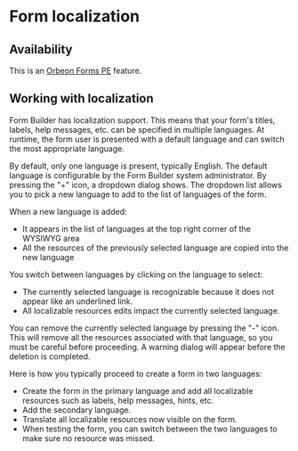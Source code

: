 # Form localization

<!-- toc -->

## Availability

This is an [Orbeon Forms PE](http://www.orbeon.com/download) feature.

## Working with localization

Form Builder has localization support. This means that your form's titles, labels, help messages, etc. can be specified in multiple languages. At runtime, the form user is presented with a default language and can switch the most appropriate language.

By default, only one language is present, typically English. The default language is configurable by the Form Builder system administrator. By pressing the "+" icon, a dropdown dialog shows. The dropdown list allows you to pick a new language to add to the list of languages of the form.

When a new language is added:

- It appears in the list of languages at the top right corner of the WYSIWYG area
- All the resources of the previously selected language are copied into the new language

You switch between languages by clicking on the language to select:

- The currently selected language is recognizable because it does not appear like an underlined link.
- All localizable resources edits impact the currently selected language.

You can remove the currently selected language by pressing the "-" icon. This will remove all the resources associated with that language, so you must be careful before proceeding. A warning dialog will appear before the deletion is completed.

Here is how you typically proceed to create a form in two languages:

- Create the form in the primary language and add all localizable resources such as labels, help messages, hints, etc.
- Add the secondary language.
- Translate all localizable resources now visible on the form.
- When testing the form, you can switch between the two languages to make sure no resource was missed.
